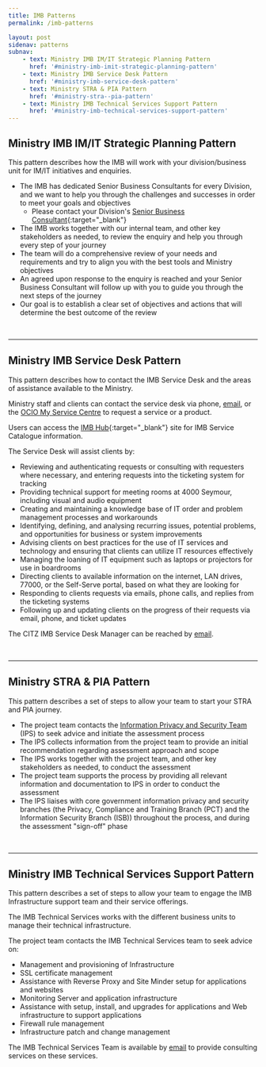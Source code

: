 ```yaml
---
title: IMB Patterns
permalink: /imb-patterns

layout: post
sidenav: patterns
subnav:
    - text: Ministry IMB IM/IT Strategic Planning Pattern
      href: '#ministry-imb-imit-strategic-planning-pattern'
    - text: Ministry IMB Service Desk Pattern
      href: '#ministry-imb-service-desk-pattern'
    - text: Ministry STRA & PIA Pattern
      href: '#ministry-stra--pia-pattern'
    - text: Ministry IMB Technical Services Support Pattern
      href: '#ministry-imb-technical-services-support-pattern'
---
```

## Ministry IMB IM/IT Strategic Planning Pattern
This pattern describes how the IMB will work with your division/business unit for IM/IT initiatives and enquiries.

- The IMB has dedicated Senior Business Consultants for every Division, and we want to help you through the challenges and successes in order to meet your goals and objectives
    - Please contact your Division's [Senior Business Consultant](https://intranet.gov.bc.ca/thehub/ocio/ocio-enterprise-services/imb){:target="_blank"}
- The IMB works together with our internal team, and other key stakeholders as needed, to review the enquiry and help you through every step of your journey
- The team will do a comprehensive review of your needs and requirements and try to align you with the best tools and Ministry objectives
- An agreed upon response to the enquiry is reached and your Senior Business Consultant will follow up with you to guide you through the next steps of the journey
- Our goal is to establish a clear set of objectives and actions that will determine the best outcome of the review

<br>
<hr style="height:2px;border-width:0;color:gray;background-color:gray">

## Ministry IMB Service Desk Pattern
This pattern describes how to contact the IMB Service Desk and the areas of assistance available to the Ministry.

Ministry staff and clients can contact the service desk via phone, [email](mailto:CITZIMBSD@gov.bc.ca), or the [OCIO My Service Centre](https://ociomysc.service-now.com/sp) to request a service or a product.

Users can access the [IMB Hub](https://intranet.gov.bc.ca/thehub/ocio/ocio-enterprise-services/imb){:target="_blank"} site for  IMB Service Catalogue information.

The Service Desk will assist clients by:
- Reviewing and authenticating requests or consulting with requesters where necessary, and entering requests into the ticketing system for tracking
- Providing technical support for meeting rooms at 4000 Seymour, including visual and audio equipment
- Creating and maintaining a knowledge base of IT order and problem management processes and workarounds
- Identifying, defining, and analysing recurring issues, potential problems, and opportunities for business or system improvements
- Advising clients on best practices for the use of IT services and technology and ensuring that clients can utilize IT resources effectively
- Managing the loaning of IT equipment such as laptops or projectors for use in boardrooms
- Directing clients to available information on the internet, LAN drives, 77000, or the Self-Serve portal, based on what they are looking for 
- Responding to clients requests via emails, phone calls, and replies from the ticketing systems
- Following up and updating clients on the progress of their requests via email, phone, and ticket updates

The CITZ IMB Service Desk Manager can be reached by [email](mailto:gladys.gatobu@gov.bc.ca).

<br>
<hr style="height:2px;border-width:0;color:gray;background-color:gray">

## Ministry STRA & PIA Pattern
This pattern describes a set of steps to allow your team to start your STRA and PIA journey.
- The project team contacts the [Information Privacy and Security Team](mailto:SecurityandPrivacy.Citz@gov.bc.ca) (IPS) to seek advice and initiate the assessment process
- The IPS collects information from the project team to provide an initial recommendation regarding assessment approach and scope
- The IPS works together with the project team, and other key stakeholders as needed, to conduct the assessment
- The project team supports the process by providing all relevant information and documentation to IPS in order to conduct the assessment
- The IPS liaises with core government information privacy and security branches (the Privacy, Compliance and Training Branch (PCT) and the Information Security Branch (ISB)) throughout the process, and during the assessment "sign-off" phase

<br>
<hr style="height:2px;border-width:0;color:gray;background-color:gray">

## Ministry IMB Technical Services Support Pattern
This pattern describes a set of steps to allow your team to engage the IMB Infrastructure support team and their service offerings.

The IMB Technical Services works with the different business units to manage their technical infrastructure.

The project team contacts the IMB Technical Services team to seek advice on:
- Management and provisioning of Infrastructure
- SSL certificate management
- Assistance with Reverse Proxy and Site Minder setup for applications and websites
- Monitoring Server and application infrastructure
- Assistance with setup, install, and upgrades for applications and Web infrastructure to support applications
- Firewall rule management
- Infrastructure patch and change management

The IMB Technical Services Team is available by [email](mailto:CITZIMBTechServ@gov.bc.ca) to provide consulting services on these services.